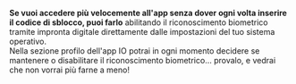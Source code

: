 **Se vuoi accedere più velocemente all'app senza dover ogni volta inserire il codice di sblocco, puoi farlo** abilitando il riconoscimento biometrico tramite impronta digitale direttamente dalle impostazioni del tuo sistema operativo.  
Nella sezione profilo dell'app IO potrai in ogni momento decidere se mantenere o disabilitare il riconoscimento biometrico... provalo, e vedrai che non vorrai più farne a meno!